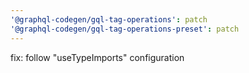 ```yaml
---
'@graphql-codegen/gql-tag-operations': patch
'@graphql-codegen/gql-tag-operations-preset': patch
---
```


fix: follow "useTypeImports" configuration
